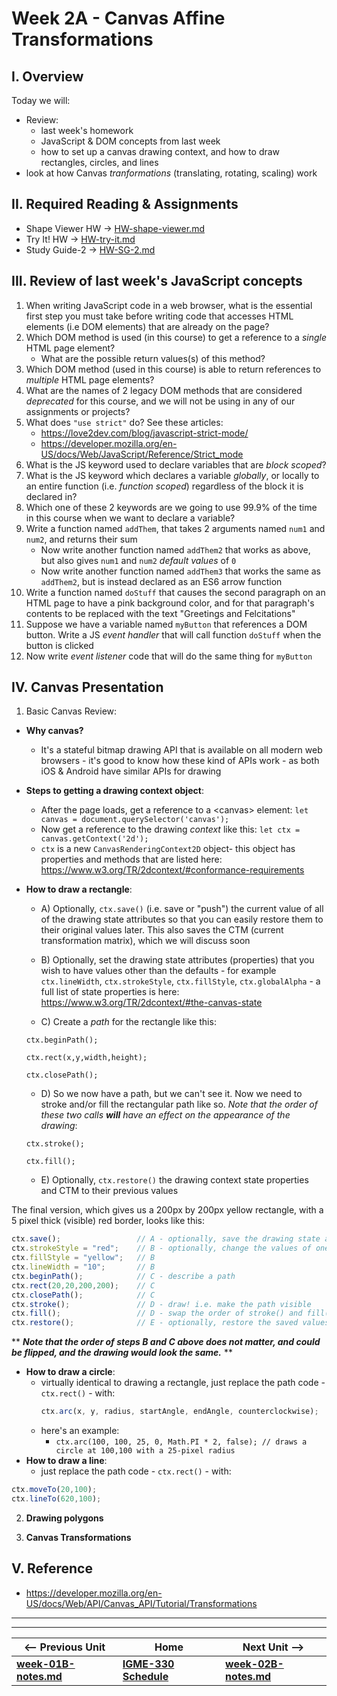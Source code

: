 # Week 2A - Canvas Affine Transformations

## I. Overview
Today we will: 
- Review:
  - last week's homework
  - JavaScript & DOM concepts from last week
  - how to set up a canvas drawing context, and how to draw rectangles, circles, and lines
- look at how Canvas *tranformations* (translating, rotating, scaling) work


## II. Required Reading & Assignments
* Shape Viewer HW -> [HW-shape-viewer.md](https://github.com/tonethar/IGME-330-Master/blob/master/notes/HW-shape-viewer.md)
* Try It! HW -> [HW-try-it.md](https://github.com/tonethar/IGME-330-Master/blob/master/notes/HW-try-it.md)
* Study Guide-2 -> [HW-SG-2.md](https://github.com/tonethar/IGME-330-Master/blob/master/notes/HW-SG-2.md)

## III. Review of last week's JavaScript concepts
1. When writing JavaScript code in a web browser, what is the essential first step you must take before writing code that accesses HTML elements (i.e DOM elements) that are already on the page?
1. Which DOM method is used (in this course) to get a reference to a *single* HTML page element?
    * What are the possible return values(s) of this method?
1. Which DOM method (used in this course) is able to return references to *multiple* HTML page elements?
1. What are the names of 2 legacy DOM methods that are considered *deprecated* for this course, and we will not be using in any of our  assignments or projects?
1. What does `"use strict"` do? See these articles:
    * https://love2dev.com/blog/javascript-strict-mode/
    * https://developer.mozilla.org/en-US/docs/Web/JavaScript/Reference/Strict_mode
1. What is the JS keyword used to declare variables that are *block scoped*?
1. What is the JS keyword which declares a variable *globally*, or locally to an entire function (i.e. *function scoped*) regardless of the block it is declared in?
1. Which one of these 2 keywords are we going to use 99.9% of the time in this course when we want to declare a variable?
1. Write a function named `addThem`, that takes 2 arguments named `num1` and `num2`, and returns their sum
    * Now write another function named `addThem2` that works as above, but also gives `num1` and `num2` *default values* of `0`
    * Now write another function named `addThem3` that works the same as `addThem2`, but is instead declared as an ES6 arrow function
1. Write a function named `doStuff` that causes the second paragraph on an HTML page to have a pink background color, and for that paragraph's contents to be replaced with the text "Greetings and Felcitations"
1. Suppose we have a variable named `myButton` that references a DOM button. Write a JS *event handler* that will call function `doStuff` when the button is clicked
1. Now write *event listener* code that will do the same thing for `myButton`

## IV. Canvas Presentation
1. Basic Canvas Review:
  - **Why canvas?**
      - It's a stateful bitmap drawing API that is available on all modern web browsers - it's good to know how these kind of APIs work - as both iOS & Android have similar APIs for drawing
      
  - **Steps to getting a drawing context object**:
      - After the page loads, get a reference to a &lt;canvas> element: `let canvas = document.querySelector('canvas');`
      - Now get a reference to the drawing *context* like this: `let ctx = canvas.getContext('2d');`
      - `ctx` is a new `CanvasRenderingContext2D` object- this object has properties and methods that are listed here: https://www.w3.org/TR/2dcontext/#conformance-requirements
      
  - **How to draw a rectangle**:
      - A) Optionally, `ctx.save()` (i.e. save or "push") the current value of all of the drawing state attributes so that you can easily restore them to their original values later. This also saves the CTM (current transformation matrix), which we will discuss soon
      
      - B) Optionally, set the drawing state attributes (properties) that you wish to have values other than the defaults - for example `ctx.lineWidth`, `ctx.strokeStyle`, `ctx.fillStyle`, `ctx.globalAlpha` - a full list of state properties is here: https://www.w3.org/TR/2dcontext/#the-canvas-state
      
      - C) Create a *path* for the rectangle like this:
      
      `ctx.beginPath();`
      
      `ctx.rect(x,y,width,height);`
      
      `ctx.closePath();`
    
     - D) So we now have a path, but we can't see it. Now we need to stroke and/or fill the rectangular path like so. *Note that the order of these two calls **will** have an effect on the appearance of the drawing*:
     
     `ctx.stroke();`
     
     `ctx.fill();`
     
     - E) Optionally, `ctx.restore()` the drawing context state properties and CTM to their previous values

The final version, which gives us a 200px by 200px yellow rectangle, with a 5 pixel thick (visible) red border, looks like this:

```js
ctx.save();                 // A - optionally, save the drawing state attributes and CTM
ctx.strokeStyle = "red";    // B - optionally, change the values of one or more drawing state attributes
ctx.fillStyle = "yellow";   // B
ctx.lineWidth = "10";       // B
ctx.beginPath();            // C - describe a path
ctx.rect(20,20,200,200);    // C
ctx.closePath();            // C
ctx.stroke();               // D - draw! i.e. make the path visible
ctx.fill();                 // D - swap the order of stroke() and fill() to see what happens to the drawing
ctx.restore();              // E - optionally, restore the saved values of drawing state attributes and CTM
```

\*\* ***Note that the order of steps B and C above does not matter, and could be flipped, and the drawing would look the same.*** \*\*

 - **How to draw a circle**:
     - virtually identical to drawing a rectangle, just replace the path code - `ctx.rect()` - with:
       ```js
       ctx.arc(x, y, radius, startAngle, endAngle, counterclockwise);
       ```
     - here's an example: 
       - `ctx.arc(100, 100, 25, 0, Math.PI * 2, false); // draws a circle at 100,100 with a 25-pixel radius`
 - **How to draw a line**:
     -  just replace the path code - `ctx.rect()` - with:
     
```js
ctx.moveTo(20,100);
ctx.lineTo(620,100);
``` 

2. **Drawing polygons**

3. **Canvas Transformations**



## V. Reference
- https://developer.mozilla.org/en-US/docs/Web/API/Canvas_API/Tutorial/Transformations

<hr><hr>

| <-- Previous Unit | Home | Next Unit -->
| --- | --- | --- 
| [**week-01B-notes.md**](week-01B-notes.md)     |  [**IGME-330 Schedule**](../schedule.md) | [**week-02B-notes.md**](week-02B-notes.md)
